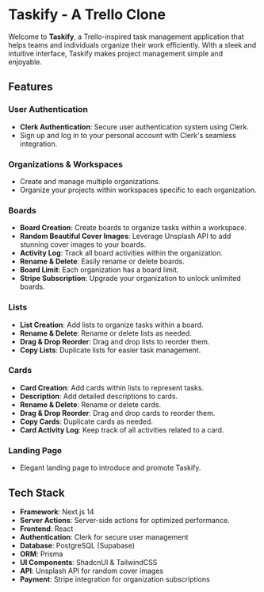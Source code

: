 # Taskify - A Trello Clone

Welcome to **Taskify**, a Trello-inspired task management application that helps teams and individuals organize their work efficiently. With a sleek and intuitive interface, Taskify makes project management simple and enjoyable.

## Features

### User Authentication

- **Clerk Authentication**: Secure user authentication system using Clerk.
- Sign up and log in to your personal account with Clerk's seamless integration.

### Organizations & Workspaces

- Create and manage multiple organizations.
- Organize your projects within workspaces specific to each organization.

### Boards

- **Board Creation**: Create boards to organize tasks within a workspace.
- **Random Beautiful Cover Images**: Leverage Unsplash API to add stunning cover images to your boards.
- **Activity Log**: Track all board activities within the organization.
- **Rename & Delete**: Easily rename or delete boards.
- **Board Limit**: Each organization has a board limit.
- **Stripe Subscription**: Upgrade your organization to unlock unlimited boards.

### Lists

- **List Creation**: Add lists to organize tasks within a board.
- **Rename & Delete**: Rename or delete lists as needed.
- **Drag & Drop Reorder**: Drag and drop lists to reorder them.
- **Copy Lists**: Duplicate lists for easier task management.

### Cards

- **Card Creation**: Add cards within lists to represent tasks.
- **Description**: Add detailed descriptions to cards.
- **Rename & Delete**: Rename or delete cards.
- **Drag & Drop Reorder**: Drag and drop cards to reorder them.
- **Copy Cards**: Duplicate cards as needed.
- **Card Activity Log**: Keep track of all activities related to a card.

### Landing Page

- Elegant landing page to introduce and promote Taskify.

## Tech Stack

- **Framework**: Next.js 14
- **Server Actions**: Server-side actions for optimized performance.
- **Frontend**: React
- **Authentication**: Clerk for secure user management
- **Database**: PostgreSQL (Supabase)
- **ORM**: Prisma
- **UI Components**: ShadcnUI & TailwindCSS
- **API**: Unsplash API for random cover images
- **Payment**: Stripe integration for organization subscriptions
